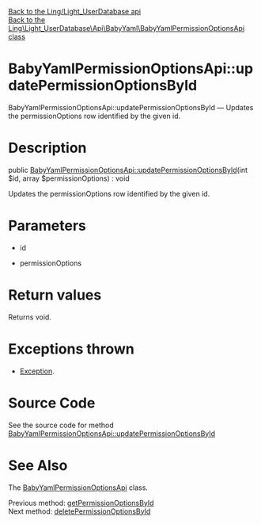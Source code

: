 [Back to the Ling/Light_UserDatabase api](https://github.com/lingtalfi/Light_UserDatabase/blob/master/doc/api/Ling/Light_UserDatabase.md)<br>
[Back to the Ling\Light_UserDatabase\Api\BabyYaml\BabyYamlPermissionOptionsApi class](https://github.com/lingtalfi/Light_UserDatabase/blob/master/doc/api/Ling/Light_UserDatabase/Api/BabyYaml/BabyYamlPermissionOptionsApi.md)


BabyYamlPermissionOptionsApi::updatePermissionOptionsById
================



BabyYamlPermissionOptionsApi::updatePermissionOptionsById — Updates the permissionOptions row identified by the given id.




Description
================


public [BabyYamlPermissionOptionsApi::updatePermissionOptionsById](https://github.com/lingtalfi/Light_UserDatabase/blob/master/doc/api/Ling/Light_UserDatabase/Api/BabyYaml/BabyYamlPermissionOptionsApi/updatePermissionOptionsById.md)(int $id, array $permissionOptions) : void




Updates the permissionOptions row identified by the given id.




Parameters
================


- id

    

- permissionOptions

    


Return values
================

Returns void.


Exceptions thrown
================

- [Exception](http://php.net/manual/en/class.exception.php).&nbsp;







Source Code
===========
See the source code for method [BabyYamlPermissionOptionsApi::updatePermissionOptionsById](https://github.com/lingtalfi/Light_UserDatabase/blob/master/Api/BabyYaml/BabyYamlPermissionOptionsApi.php#L35-L38)


See Also
================

The [BabyYamlPermissionOptionsApi](https://github.com/lingtalfi/Light_UserDatabase/blob/master/doc/api/Ling/Light_UserDatabase/Api/BabyYaml/BabyYamlPermissionOptionsApi.md) class.

Previous method: [getPermissionOptionsById](https://github.com/lingtalfi/Light_UserDatabase/blob/master/doc/api/Ling/Light_UserDatabase/Api/BabyYaml/BabyYamlPermissionOptionsApi/getPermissionOptionsById.md)<br>Next method: [deletePermissionOptionsById](https://github.com/lingtalfi/Light_UserDatabase/blob/master/doc/api/Ling/Light_UserDatabase/Api/BabyYaml/BabyYamlPermissionOptionsApi/deletePermissionOptionsById.md)<br>

